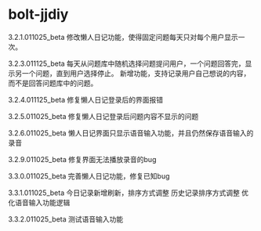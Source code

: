 # bolt-jjdiy

3.2.1.011025_beta 
修改懒人日记功能，使得固定问题每天只对每个用户显示一次。

3.2.3.011125_beta
每天从问题库中随机选择问题提问用户，一个问题回答完，显示另一个问题，直到用户选择停止。
新增功能，支持记录用户自己想说的内容，而不是回答问题库中的问题。

3.2.4.011125_beta
修复懒人日记登录后的界面报错

3.2.5.011025_beta
修复懒人日记登录后问题内容不显示的问题

3.2.6.011025_beta
懒人日记界面只显示语音输入功能，并且仍然保存语音输入的录音

3.2.9.011025_beta
修复界面无法播放录音的bug

3.3.0.011025_beta
完善懒人日记功能，修复已知bug

3.3.1.011025_beta
今日记录新增刷新，排序方式调整
历史记录排序方式调整
优化语音输入功能逻辑

3.3.2.011025_beta
测试语音输入功能
